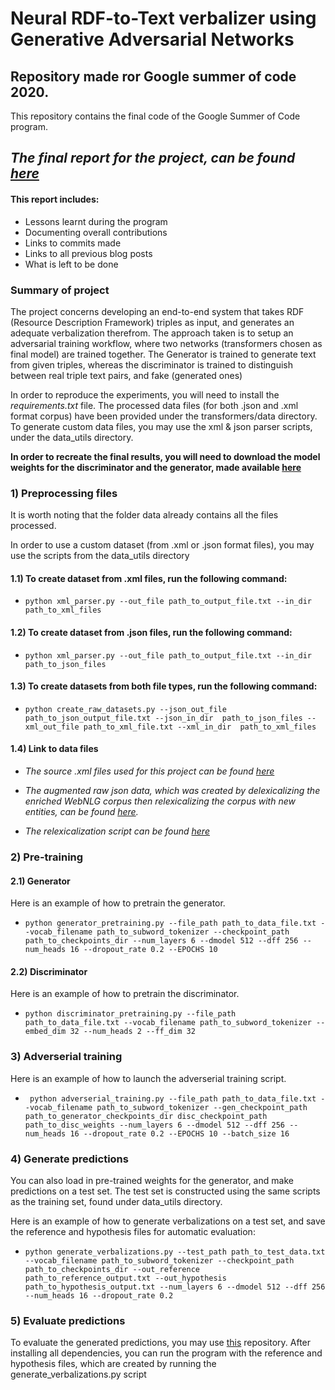 # Neural RDF-to-Text verbalizer using Generative Adversarial Networks

## Repository made ror Google summer of code 2020.
This repository contains the final code of the Google Summer of Code program.

##  ***The final report for the project, can be found [here](https://medium.com/@niloypurkait/gsoc-the-final-frontier-5cf4d167ae19)***
#### This report includes:
- Lessons learnt during the program
- Documenting overall contributions
- Links to commits made
- Links to all previous blog posts
- What is left to be done

### Summary of project
The project concerns developing an end-to-end system that takes RDF (Resource Description Framework) triples as input, and generates an adequate verbalization therefrom.
The approach taken is to setup an adversarial training workflow, where two networks (transformers chosen as final model) are trained together.
The Generator is trained to generate text from given triples, whereas the discriminator is trained to distinguish between real triple text pairs, and fake (generated ones)

In order to reproduce the experiments, you will need to install the *requirements.txt* file. The processed data files (for both .json and .xml format corpus) have been provided under the transformers/data directory. To generate custom data files, you may use the xml & json parser scripts, under the data_utils directory.

**In order to recreate the final results, you will need to download the model weights for the discriminator and the generator, made available [here](https://drive.google.com/drive/folders/1BL3bMgfbSbYABHZuQpvDxi-lNwsnmXQI?usp=sharing)**
 


### 1) Preprocessing files

It is worth noting that the folder data already contains all the files processed.

In order to use a custom dataset (from .xml or .json format files), you may use the scripts from the data_utils directory

#### 1.1) To create dataset from .xml files, run the following command:
 - ```python xml_parser.py --out_file path_to_output_file.txt --in_dir path_to_xml_files ```

#### 1.2) To create dataset from .json files, run the following command:
- ``` python xml_parser.py --out_file path_to_output_file.txt --in_dir  path_to_json_files ``` 
                       
#### 1.3) To create datasets from both file types, run the following command:
 - ``` python create_raw_datasets.py --json_out_file path_to_json_output_file.txt --json_in_dir  path_to_json_files --xml_out_file path_to_xml_file.txt --xml_in_dir  path_to_xml_files ```
                 
#### 1.4) Link to data files 
- *The source .xml files used for this project can be found [here](https://github.com/ThiagoCF05/webnlg/tree/master/data/v1.5/en/train)*

- *The augmented raw json data, which was created by delexicalizing the enriched WebNLG corpus then relexicalizing the corpus with new entities, can be found [here](https://drive.google.com/drive/folders/1Q6SGvJRjZP_97o_jBkirUNpe9qmulx1N?usp=sharing).*

- *The relexicalization script can be found [here](https://github.com/ThiagoCF05/webnlg/blob/synthetic/synthetic.py)*

### 2) Pre-training

#### 2.1) Generator
Here is an example of how to pretrain the generator.

-  ``` python generator_pretraining.py --file_path path_to_data_file.txt --vocab_filename path_to_subword_tokenizer --checkpoint_path path_to_checkpoints_dir --num_layers 6 --dmodel 512 --dff 256 --num_heads 16 --dropout_rate 0.2 --EPOCHS 10 ```
  

#### 2.2) Discriminator
Here is an example of how to pretrain the discriminator.

-  ``` python discriminator_pretraining.py --file_path path_to_data_file.txt --vocab_filename path_to_subword_tokenizer --embed_dim 32 --num_heads 2 --ff_dim 32  ```
  
### 3) Adverserial training
Here is an example of how to launch the adverserial training script.

-  ``` python adverserial_training.py --file_path path_to_data_file.txt --vocab_filename path_to_subword_tokenizer --gen_checkpoint_path path_to_generator_checkpoints_dir disc_checkpoint_path path_to_disc_weights --num_layers 6 --dmodel 512 --dff 256 --num_heads 16 --dropout_rate 0.2 --EPOCHS 10 --batch_size 16```
  
### 4) Generate predictions

You can also load in pre-trained weights for the generator, and make predictions on a test set.
The test set is constructed using the same scripts as the training set, found under data_utils directory.

Here is an example of how to generate verbalizations on a test set, and save the reference and hypothesis files for automatic evaluation:

-  ``` python generate_verbalizations.py --test_path path_to_test_data.txt --vocab_filename path_to_subword_tokenizer --checkpoint_path path_to_checkpoints_dir --out_reference path_to_reference_output.txt --out_hypothesis path_to_hypothesis_output.txt --num_layers 6 --dmodel 512 --dff 256 --num_heads 16 --dropout_rate 0.2 ```
  
### 5) Evaluate predictions
To evaluate the generated predictions, you may use [this](https://github.com/WebNLG/GenerationEval) repository. After installing all dependencies, you can run the program with the reference and hypothesis files, which are created by running the generate_verbalizations.py script

